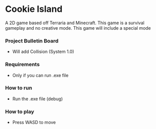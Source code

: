 # Cookie Island
A 2D game based off Terraria and Minecraft. This game is a survival gameplay
and no creative mode. This game will include a special mode

### Project Bulletin Board
- Will add Collision (System 1.0)

### Requirements
- Only if you can run .exe file

### How to run
- Run the .exe file (debug)

### How to play
- Press WASD to move
